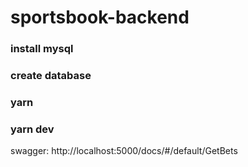 # sportsbook-backend

### install mysql
### create database
### yarn
### yarn dev

swagger: http://localhost:5000/docs/#/default/GetBets 
